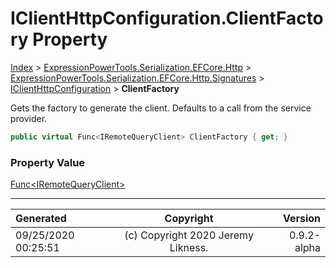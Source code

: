 ﻿# IClientHttpConfiguration.ClientFactory Property

[Index](../index.md) > [ExpressionPowerTools.Serialization.EFCore.Http](ExpressionPowerTools.Serialization.EFCore.Http.a.md) > [ExpressionPowerTools.Serialization.EFCore.Http.Signatures](ExpressionPowerTools.Serialization.EFCore.Http.Signatures.n.md) > [IClientHttpConfiguration](ExpressionPowerTools.Serialization.EFCore.Http.Signatures.IClientHttpConfiguration.i.md) > **ClientFactory**

Gets the factory to generate the client. Defaults to a call from the service provider.

```csharp
public virtual Func<IRemoteQueryClient> ClientFactory { get; }
```

### Property Value

 [Func&lt;IRemoteQueryClient>](https://docs.microsoft.com/dotnet/api/system.func-1) 


---

| Generated | Copyright | Version |
| :-- | :-: | --: |
| 09/25/2020 00:25:51 | (c) Copyright 2020 Jeremy Likness. | 0.9.2-alpha |
